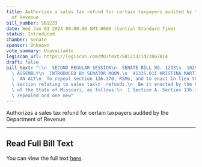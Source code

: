 ```yaml
---
title: Authorizes a sales tax refund for certain taxpayers audited by the Department
  of Revenue
bill_number: SB1233
date: Wed Jan 03 2024 00:00:00 GMT-0600 (Central Standard Time)
status: Introduced
chamber: Senate
sponsor: Unknown
vote_summary: Unavailable
legiscan_url: https://legiscan.com/MO/text/SB1233/id/2867814
draft: false
bill_text: "|\n  SECOND REGULAR SESSION\n  SENATE BILL NO. 1233\n  102ND GENERA L\
  \ ASSEMBLY\n  INTRODUCED BY SENATOR MOON.\n  4133S.01I KRISTINA MARTIN, Secretary\n\
  \  AN ACT\n  To repeal section 136.370, RSMo, and to enact in lieu thereof one new\
  \ section relating to sales tax\n  refunds.\n  Be it enacted by the General Assembly\
  \ of the State of Missouri, as follows:\n  1 Section A. Section 136.370, RSMo, is\
  \ repealed and one new"
---
```

Authorizes a sales tax refund for certain taxpayers audited by the Department of Revenue

---

## Read Full Bill Text

You can view the full text [here](https://legiscan.com/MO/text/SB1233/id/2867814).
